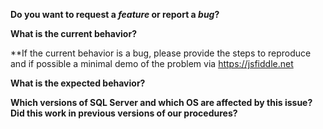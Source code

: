 **Do you want to request a *feature* or report a *bug*?**

**What is the current behavior?**

**If the current behavior is a bug, please provide the steps to reproduce and if possible a minimal demo of the problem via https://jsfiddle.net

**What is the expected behavior?**

**Which versions of SQL Server and which OS are affected by this issue? Did this work in previous versions of our procedures?**
